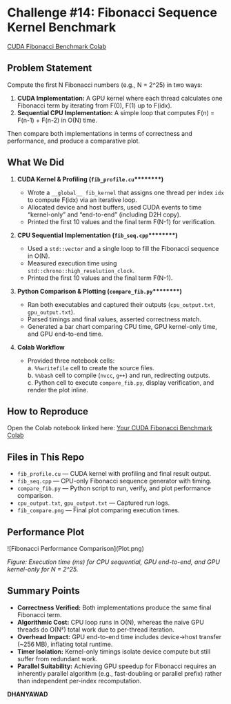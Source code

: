 # Challenge #14: Fibonacci Sequence Kernel Benchmark
[CUDA Fibonacci Benchmark Colab](https://colab.research.google.com/drive/1xqG3hsUMq9I3cxRZ7f09QxCo7PR7w8mo?usp=sharing)

## Problem Statement

Compute the first N Fibonacci numbers (e.g., N = 2^25) in two ways:

1. **CUDA Implementation:** A GPU kernel where each thread calculates one Fibonacci term by iterating from F(0), F(1) up to F(idx).
2. **Sequential CPU Implementation:** A simple loop that computes F(n) = F(n-1) + F(n-2) in O(N) time.

Then compare both implementations in terms of correctness and performance, and produce a comparative plot.

## What We Did

1. **CUDA Kernel & Profiling (********`fib_profile.cu`********\*\*\*\*\*\*\*\*)**

   - Wrote a `__global__ fib_kernel` that assigns one thread per index `idx` to compute F(idx) via an iterative loop.
   - Allocated device and host buffers, used CUDA events to time “kernel-only” and “end-to-end” (including D2H copy).
   - Printed the first 10 values and the final term F(N-1) for verification.

2. **CPU Sequential Implementation (********`fib_seq.cpp`********\*\*\*\*\*\*\*\*)**

   - Used a `std::vector` and a single loop to fill the Fibonacci sequence in O(N).
   - Measured execution time using `std::chrono::high_resolution_clock`.
   - Printed the first 10 values and the final term F(N-1).

3. **Python Comparison & Plotting (********`compare_fib.py`********\*\*\*\*\*\*\*\*)**

   - Ran both executables and captured their outputs (`cpu_output.txt`, `gpu_output.txt`).
   - Parsed timings and final values, asserted correctness match.
   - Generated a bar chart comparing CPU time, GPU kernel-only time, and GPU end-to-end time.

4. **Colab Workflow**

   - Provided three notebook cells:\
     a. `%%writefile` cell to create the source files.\
     b. `%%bash` cell to compile (`nvcc`, `g++`) and run, redirecting outputs.\
     c. Python cell to execute `compare_fib.py`, display verification, and render the plot inline.

## How to Reproduce

Open the Colab notebook linked here: [Your CUDA Fibonacci Benchmark Colab](https://colab.research.google.com/drive/1xqG3hsUMq9I3cxRZ7f09QxCo7PR7w8mo?usp=sharing)


## Files in This Repo

- `fib_profile.cu` — CUDA kernel with profiling and final result output.
- `fib_seq.cpp` — CPU-only Fibonacci sequence generator with timing.
- `compare_fib.py` — Python script to run, verify, and plot performance comparison.
- `cpu_output.txt`, `gpu_output.txt` — Captured run logs.
- `fib_compare.png` — Final plot comparing execution times.

## Performance Plot

![Fibonacci Performance Comparison]\(Plot.png)

*Figure: Execution time (ms) for CPU sequential, GPU end-to-end, and GPU kernel-only for N = 2^25.*

## Summary Points

- **Correctness Verified:** Both implementations produce the same final Fibonacci term.
- **Algorithmic Cost:** CPU loop runs in O(N), whereas the naive GPU threads do O(N²) total work due to per-thread iteration.
- **Overhead Impact:** GPU end-to-end time includes device→host transfer (\~256 MB), inflating total runtime.
- **Timer Isolation:** Kernel-only timings isolate device compute but still suffer from redundant work.
- **Parallel Suitability:** Achieving GPU speedup for Fibonacci requires an inherently parallel algorithm (e.g., fast-doubling or parallel prefix) rather than independent per-index recomputation.




**DHANYAWAD**

